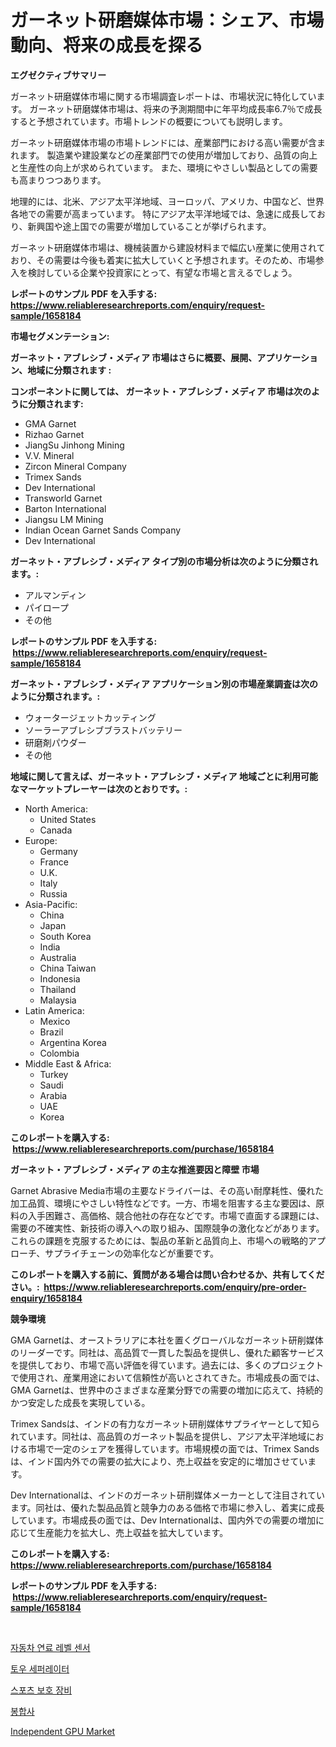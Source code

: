 <p><h1>ガーネット研磨媒体市場：シェア、市場動向、将来の成長を探る</h1></p><p><strong>エグゼクティブサマリー</strong></p>
<p><p>ガーネット研磨媒体市場に関する市場調査レポートは、市場状況に特化しています。 ガーネット研磨媒体市場は、将来の予測期間中に年平均成長率6.7％で成長すると予想されています。市場トレンドの概要についても説明します。 </p><p>ガーネット研磨媒体市場の市場トレンドには、産業部門における高い需要が含まれます。 製造業や建設業などの産業部門での使用が増加しており、品質の向上と生産性の向上が求められています。 また、環境にやさしい製品としての需要も高まりつつあります。</p><p>地理的には、北米、アジア太平洋地域、ヨーロッパ、アメリカ、中国など、世界各地での需要が高まっています。 特にアジア太平洋地域では、急速に成長しており、新興国や途上国での需要が増加していることが挙げられます。</p><p>ガーネット研磨媒体市場は、機械装置から建設材料まで幅広い産業に使用されており、その需要は今後も着実に拡大していくと予想されます。そのため、市場参入を検討している企業や投資家にとって、有望な市場と言えるでしょう。</p></p>
<p><strong>レポートのサンプル PDF を入手する: <a href="https://www.reliableresearchreports.com/enquiry/request-sample/1658184">https://www.reliableresearchreports.com/enquiry/request-sample/1658184</a></strong></p>
<p><strong>市場セグメンテーション:</strong></p>
<p><strong> ガーネット・アブレシブ・メディア 市場はさらに概要、展開、アプリケーション、地域に分類されます :</strong></p>
<p><strong>コンポーネントに関しては、 ガーネット・アブレシブ・メディア 市場は次のように分類されます: &nbsp;</strong></p>
<p><ul><li>GMA Garnet</li><li>Rizhao Garnet</li><li>JiangSu Jinhong Mining</li><li>V.V. Mineral</li><li>Zircon Mineral Company</li><li>Trimex Sands</li><li>Dev International</li><li>Transworld Garnet</li><li>Barton International</li><li>Jiangsu LM Mining</li><li>Indian Ocean Garnet Sands Company</li><li>Dev International</li></ul></p>
<p><strong> ガーネット・アブレシブ・メディア タイプ別の市場分析は次のように分類されます。:</strong></p>
<p><ul><li>アルマンディン</li><li>パイロープ</li><li>その他</li></ul></p>
<p><strong>レポートのサンプル PDF を入手する: &nbsp;<a href="https://www.reliableresearchreports.com/enquiry/request-sample/1658184">https://www.reliableresearchreports.com/enquiry/request-sample/1658184</a></strong></p>
<p><strong> ガーネット・アブレシブ・メディア アプリケーション別の市場産業調査は次のように分類されます。:</strong></p>
<p><ul><li>ウォータージェットカッティング</li><li>ソーラーアブレシブブラストバッテリー</li><li>研磨剤パウダー</li><li>その他</li></ul></p>
<p><strong>地域に関して言えば、ガーネット・アブレシブ・メディア 地域ごとに利用可能なマーケットプレーヤーは次のとおりです。:</strong></p>
<p><ul>
    <li>
        North America:
        <ul>
            <li>United States</li>
            <li>Canada</li>
        </ul>
    </li>
    <li>
        Europe:
        <ul>
            <li>Germany</li>
            <li>France</li>
            <li>U.K.</li>
            <li>Italy</li>
            <li>Russia</li>
        </ul>
    </li>
    <li>
        Asia-Pacific:
        <ul>
            <li>China</li>
            <li>Japan</li>
            <li>South Korea</li>
            <li>India</li>
            <li>Australia</li>
            <li>China Taiwan</li>
            <li>Indonesia</li>
            <li>Thailand</li>
            <li>Malaysia</li>
        </ul>
    </li>
    <li>
        Latin America:
        <ul>
            <li>Mexico</li>
            <li>Brazil</li>
            <li>Argentina Korea</li>
            <li>Colombia</li>
        </ul>
    </li>
    <li>
        Middle East & Africa:
        <ul>
            <li>Turkey</li>
            <li>Saudi</li>
            <li>Arabia</li>
            <li>UAE</li>
            <li>Korea</li>
        </ul>
    </li>
    </ul></p>
<p><strong>このレポートを購入する: &nbsp;<a href="https://www.reliableresearchreports.com/purchase/1658184">https://www.reliableresearchreports.com/purchase/1658184</a></strong></p>
<p><strong>ガーネット・アブレシブ・メディア の主な推進要因と障壁 市場</strong></p>
<p><p>Garnet Abrasive Media市場の主要なドライバーは、その高い耐摩耗性、優れた加工品質、環境にやさしい特性などです。一方、市場を阻害する主な要因は、原料の入手困難さ、高価格、競合他社の存在などです。市場で直面する課題には、需要の不確実性、新技術の導入への取り組み、国際競争の激化などがあります。これらの課題を克服するためには、製品の革新と品質向上、市場への戦略的アプローチ、サプライチェーンの効率化などが重要です。</p></p>
<p><strong>このレポートを購入する前に、質問がある場合は問い合わせるか、共有してください。:&nbsp; <a href="https://www.reliableresearchreports.com/enquiry/pre-order-enquiry/1658184">https://www.reliableresearchreports.com/enquiry/pre-order-enquiry/1658184</a></strong></p>
<p><strong>競争環境</strong></p>
<p><p>GMA Garnetは、オーストラリアに本社を置くグローバルなガーネット研削媒体のリーダーです。同社は、高品質で一貫した製品を提供し、優れた顧客サービスを提供しており、市場で高い評価を得ています。過去には、多くのプロジェクトで使用され、産業用途において信頼性が高いとされてきた。市場成長の面では、GMA Garnetは、世界中のさまざまな産業分野での需要の増加に応えて、持続的かつ安定した成長を実現している。</p><p>Trimex Sandsは、インドの有力なガーネット研削媒体サプライヤーとして知られています。同社は、高品質のガーネット製品を提供し、アジア太平洋地域における市場で一定のシェアを獲得しています。市場規模の面では、Trimex Sandsは、インド国内外での需要の拡大により、売上収益を安定的に増加させています。</p><p>Dev Internationalは、インドのガーネット研削媒体メーカーとして注目されています。同社は、優れた製品品質と競争力のある価格で市場に参入し、着実に成長しています。市場成長の面では、Dev Internationalは、国内外での需要の増加に応じて生産能力を拡大し、売上収益を拡大しています。</p></p>
<p><strong>このレポートを購入する: &nbsp; <a href="https://www.reliableresearchreports.com/purchase/1658184">https://www.reliableresearchreports.com/purchase/1658184</a></strong></p>
<p><strong>レポートのサンプル PDF を入手する: &nbsp;<a href="https://www.reliableresearchreports.com/enquiry/request-sample/1658184">https://www.reliableresearchreports.com/enquiry/request-sample/1658184</a></strong><strong></strong></p>
<p>&nbsp;</p>
<p><p><a href="https://medium.com/@verniemorar2023/%EC%9E%90%EB%8F%99%EC%B0%A8-%EC%97%B0%EB%A3%8C%EC%88%98%EC%9C%84-%EC%84%BC%EC%84%9C-%EC%8B%9C%EC%9E%A5%EC%9D%80-%EC%8B%9C%EC%9E%A5-%EC%A0%90%EC%9C%A0%EC%9C%A8-%EA%B7%9C%EB%AA%A8-%EB%B0%8F-2031%EB%85%84%EA%B9%8C%EC%A7%80-%EC%98%88%EC%B8%A1%EB%90%9C-%EC%98%88%EC%B8%A1%EC%97%90-%EC%B4%88%EC%A0%90%EC%9D%84-%EB%A7%9E%EC%B6%A5%EB%8B%88%EB%8B%A4-37c2db39cb51">자동차 연료 레벨 센서</a></p><p><a href="https://github.com/JeromeRtyau89966/Market-Research-Report-List-1/blob/main/210952811438.md">토우 세퍼레이터</a></p><p><a href="https://medium.com/@duculucescu2022/2024-2031-%EA%B8%B0%EA%B0%84%EC%9D%84-%EC%9C%84%ED%95%9C-%EC%8A%A4%ED%8F%AC%EC%B8%A0-%EB%B3%B4%ED%98%B8-%EC%9E%A5%EB%B9%84-%EC%8B%9C%EC%9E%A5-%EB%8F%99%ED%96%A5-%EB%B0%8F-%EC%8B%9C%EC%9E%A5-%EB%B6%84%EC%84%9D-%EC%98%88%EC%B8%A1-89c42cb486cd">스포츠 보호 장비</a></p><p><a href="https://github.com/TimmyMann6767/Market-Research-Report-List-1/blob/main/716053711437.md">봉합사</a></p><p><a href="https://github.com/Airanohannonzb68e5pb53oc1/Market-Research-Report-List-1/blob/main/independent-gpu-market.md">Independent GPU Market</a></p></p>